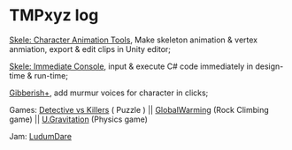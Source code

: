 # TMPxyz log

[Skele: Character Animation Tools](https://www.assetstore.unity3d.com/en/#!/content/16899), Make skeleton animation & vertex anmiation, export & edit clips in Unity editor;

[Skele: Immediate Console](https://www.assetstore.unity3d.com/en/#!/content/45600), input & execute C# code immediately in design-time & run-time;

[Gibberish+](https://www.reddit.com/r/GibberishPlus), add murmur voices for character in clicks;

Games: [Detective vs Killers](https://play.google.com/store/apps/details?id=com.TMPxyz.DvsK) ( Puzzle ) || [GlobalWarming](http://www.kongregate.com/games/tmpxyz/global-warming) (Rock Climbing game) || [U.Gravitation](http://www.kongregate.com/games/tmpxyz/u-gravitation) (Physics game)

Jam: [LudumDare](http://ludumdare.com/compo/author/tmpxyz/)